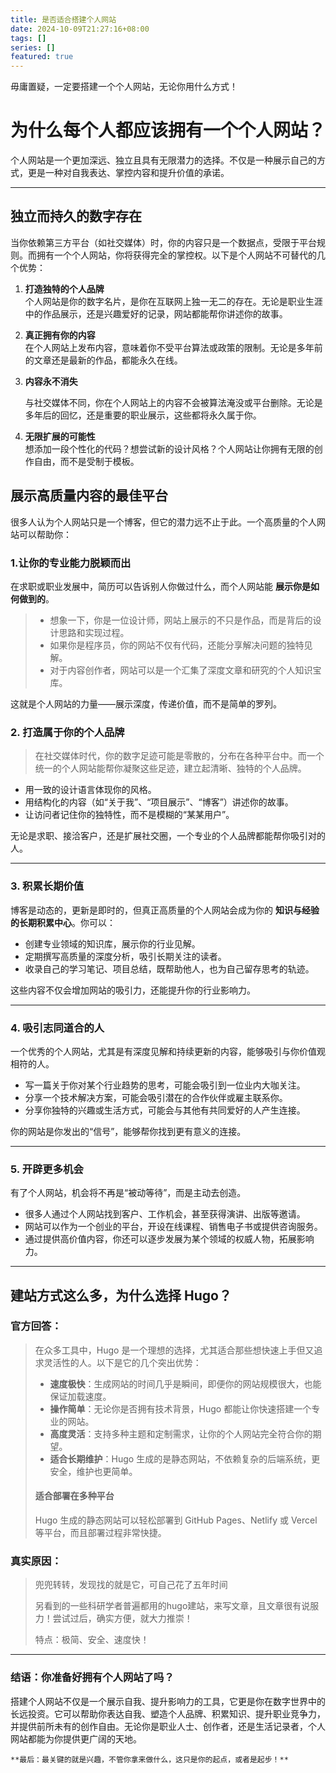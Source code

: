 ```yaml
---
title: 是否适合搭建个人网站
date: 2024-10-09T21:27:16+08:00
tags: []
series: []
featured: true
---
```

毋庸置疑，一定要搭建一个个人网站，无论你用什么方式！

<!--more-->

# 为什么每个人都应该拥有一个个人网站？

个人网站是一个更加深远、独立且具有无限潜力的选择。不仅是一种展示自己的方式，更是一种对自我表达、掌控内容和提升价值的承诺。

---

## **独立而持久的数字存在**

当你依赖第三方平台（如社交媒体）时，你的内容只是一个数据点，受限于平台规则。而拥有一个个人网站，你将获得完全的掌控权。以下是个人网站不可替代的几个优势：

1. **打造独特的个人品牌**  
   个人网站是你的数字名片，是你在互联网上独一无二的存在。无论是职业生涯中的作品展示，还是兴趣爱好的记录，网站都能帮你讲述你的故事。

2. **真正拥有你的内容**  
   在个人网站上发布内容，意味着你不受平台算法或政策的限制。无论是多年前的文章还是最新的作品，都能永久在线。

2. **内容永不消失**
   
   与社交媒体不同，你在个人网站上的内容不会被算法淹没或平台删除。无论是多年后的回忆，还是重要的职业展示，这些都将永久属于你。
   
3. **无限扩展的可能性**  
   想添加一段个性化的代码？想尝试新的设计风格？个人网站让你拥有无限的创作自由，而不是受制于模板。



## **展示高质量内容的最佳平台**

很多人认为个人网站只是一个博客，但它的潜力远不止于此。一个高质量的个人网站可以帮助你：

### **1.让你的专业能力脱颖而出**  

在求职或职业发展中，简历可以告诉别人你做过什么，而个人网站能 **展示你是如何做到的**。  

> - 想象一下，你是一位设计师，网站上展示的不只是作品，而是背后的设计思路和实现过程。  
> - 如果你是程序员，你的网站不仅有代码，还能分享解决问题的独特见解。  
> - 对于内容创作者，网站可以是一个汇集了深度文章和研究的个人知识宝库。

这就是个人网站的力量——展示深度，传递价值，而不是简单的罗列。

### **2. 打造属于你的个人品牌**

> 在社交媒体时代，你的数字足迹可能是零散的，分布在各种平台中。而一个统一的个人网站能帮你凝聚这些足迹，建立起清晰、独特的个人品牌。

- 用一致的设计语言体现你的风格。
- 用结构化的内容（如“关于我”、“项目展示”、“博客”）讲述你的故事。
- 让访问者记住你的独特性，而不是模糊的“某某用户”。

无论是求职、接洽客户，还是扩展社交圈，一个专业的个人品牌都能帮你吸引对的人。

------

### **3. 积累长期价值**

博客是动态的，更新是即时的，但真正高质量的个人网站会成为你的 **知识与经验的长期积累中心**。你可以：

- 创建专业领域的知识库，展示你的行业见解。
- 定期撰写高质量的深度分析，吸引长期关注的读者。
- 收录自己的学习笔记、项目总结，既帮助他人，也为自己留存思考的轨迹。

这些内容不仅会增加网站的吸引力，还能提升你的行业影响力。

------

### **4. 吸引志同道合的人**

一个优秀的个人网站，尤其是有深度见解和持续更新的内容，能够吸引与你价值观相符的人。

- 写一篇关于你对某个行业趋势的思考，可能会吸引到一位业内大咖关注。
- 分享一个技术解决方案，可能会吸引潜在的合作伙伴或雇主联系你。
- 分享你独特的兴趣或生活方式，可能会与其他有共同爱好的人产生连接。

你的网站是你发出的“信号”，能够帮你找到更有意义的连接。

------

### **5. 开辟更多机会**

有了个人网站，机会将不再是“被动等待”，而是主动去创造。

- 很多人通过个人网站找到客户、工作机会，甚至获得演讲、出版等邀请。
- 网站可以作为一个创业的平台，开设在线课程、销售电子书或提供咨询服务。
- 通过提供高价值内容，你还可以逐步发展为某个领域的权威人物，拓展影响力。

---

## **建站方式这么多，为什么选择 Hugo？**

### 官方回答：

> 在众多工具中，Hugo 是一个理想的选择，尤其适合那些想快速上手但又追求灵活性的人。以下是它的几个突出优势：
>
> - **速度极快**：生成网站的时间几乎是瞬间，即便你的网站规模很大，也能保证加载速度。
> - **操作简单**：无论你是否拥有技术背景，Hugo 都能让你快速搭建一个专业的网站。
> - **高度灵活**：支持多种主题和定制需求，让你的个人网站完全符合你的期望。
> - **适合长期维护**：Hugo 生成的是静态网站，不依赖复杂的后端系统，更安全，维护也更简单。
>
> #### **适合部署在多种平台**  
>
> Hugo 生成的静态网站可以轻松部署到 GitHub Pages、Netlify 或 Vercel 等平台，而且部署过程非常快捷。

### 真实原因：

> 兜兜转转，发现找的就是它，可自己花了五年时间
>
> 另看到的一些科研学者普遍都用的hugo建站，来写文章，且文章很有说服力！尝试过后，确实方便，就大力推崇！
>
> 特点：极简、安全、速度快！

---

### **结语：你准备好拥有个人网站了吗？**

搭建个人网站不仅是一个展示自我、提升影响力的工具，它更是你在数字世界中的长远投资。它可以帮助你表达自我、塑造个人品牌、积累知识、提升职业竞争力，并提供前所未有的创作自由。无论你是职业人士、创作者，还是生活记录者，个人网站都能为你提供更广阔的天地。



`**最后：最关键的就是兴趣，不管你拿来做什么，这只是你的起点，或者是起步！**`
